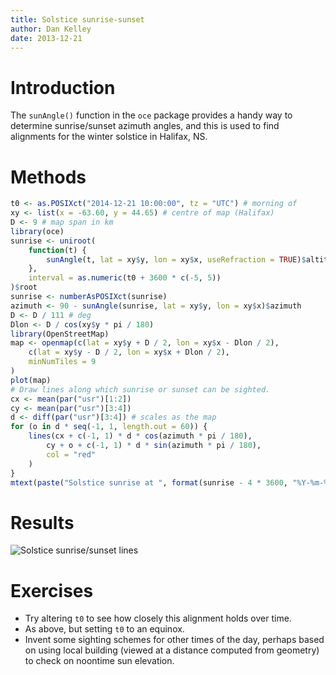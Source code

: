 ```yaml
---
title: Solstice sunrise-sunset
author: Dan Kelley
date: 2013-12-21
---
```



# Introduction

The ``sunAngle()`` function in the ``oce`` package provides a handy way to
determine sunrise/sunset azimuth angles, and this is used to find alignments
for the winter solstice in Halifax, NS.

# Methods

```R
t0 <- as.POSIXct("2014-12-21 10:00:00", tz = "UTC") # morning of
xy <- list(x = -63.60, y = 44.65) # centre of map (Halifax)
D <- 9 # map span in km
library(oce)
sunrise <- uniroot(
    function(t) {
        sunAngle(t, lat = xy$y, lon = xy$x, useRefraction = TRUE)$altitude
    },
    interval = as.numeric(t0 + 3600 * c(-5, 5))
)$root
sunrise <- numberAsPOSIXct(sunrise)
azimuth <- 90 - sunAngle(sunrise, lat = xy$y, lon = xy$x)$azimuth
D <- D / 111 # deg
Dlon <- D / cos(xy$y * pi / 180)
library(OpenStreetMap)
map <- openmap(c(lat = xy$y + D / 2, lon = xy$x - Dlon / 2),
    c(lat = xy$y - D / 2, lon = xy$x + Dlon / 2),
    minNumTiles = 9
)
plot(map)
# Draw lines along which sunrise or sunset can be sighted.
cx <- mean(par("usr")[1:2])
cy <- mean(par("usr")[3:4])
d <- diff(par("usr")[3:4]) # scales as the map
for (o in d * seq(-1, 1, length.out = 60)) {
    lines(cx + c(-1, 1) * d * cos(azimuth * pi / 180),
        cy + o + c(-1, 1) * d * sin(azimuth * pi / 180),
        col = "red"
    )
}
mtext(paste("Solstice sunrise at ", format(sunrise - 4 * 3600, "%Y-%m-%d %H:%M")), font = 2)
```

# Results

![Solstice sunrise/sunset lines](/dek_blog/docs/assets/images/2013-12-21-solstice.png)

# Exercises

* Try altering ``t0`` to see how closely this alignment holds over time.
* As above, but setting ``t0`` to an equinox.
* Invent some sighting schemes for other times of the day, perhaps based on
  using local building (viewed at a distance computed from geometry) to check
  on noontime sun elevation.

